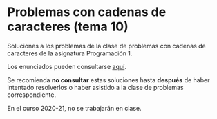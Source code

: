 # Problemas con cadenas de caracteres (tema 10)

Soluciones a los problemas de la clase de problemas con cadenas de caracteres de la asignatura Programación 1.

Los enunciados pueden consultarse [aquí](https://miguel-latre.github.io/transparencias/problemas-7c-cadenas-de-caracteres.pdf).

Se recomienda **no consultar** estas soluciones hasta **después** de haber intentado resolverlos o haber asistido a la clase de problemas correspondiente.

En el curso 2020-21, no se trabajarán en clase.

